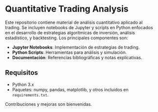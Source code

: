 # Quantitative Trading Analysis

Este repositorio contiene material de análisis cuantitativo aplicado al trading. Se incluyen notebooks de Jupyter y scripts en Python enfocados en el desarrollo de estrategias algorítmicas de inversión, análisis estadístico, y backtesting. Los principales componentes son:

- **Jupyter Notebooks**: Implementación de estrategias de trading.
- **Python Scripts**: Herramientas para análisis y simulación.
- **Documentación**: Referencias bibliográficas y notas explicativas.

## Requisitos

- Python 3.x
- Paquetes: numpy, pandas, matplotlib, y otros incluidos en `requirements.txt`.

Contribuciones y mejoras son bienvenidas.

